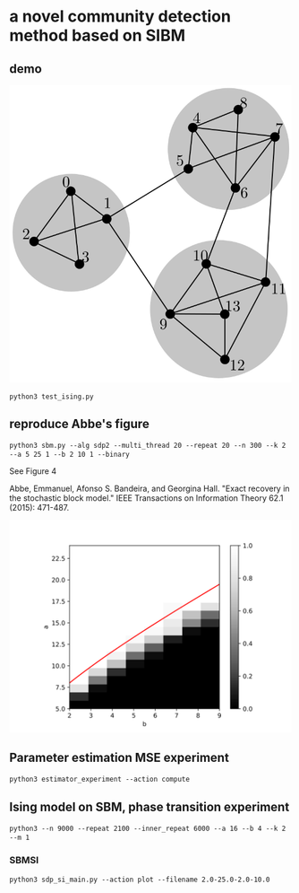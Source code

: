 # a novel community detection method based on SIBM
## demo
![](./Network_Community_Structure.svg)

```
python3 test_ising.py
```

## reproduce Abbe's figure
```
python3 sbm.py --alg sdp2 --multi_thread 20 --repeat 20 --n 300 --k 2 --a 5 25 1 --b 2 10 1 --binary
```
See Figure 4

Abbe, Emmanuel, Afonso S. Bandeira, and Georgina Hall. "Exact recovery in the stochastic block model." IEEE Transactions on Information Theory 62.1 (2015): 471-487.

![](./phase_trans-2021-04-17.svg)

## Parameter estimation MSE experiment
```
python3 estimator_experiment --action compute
```

## Ising model on SBM, phase transition experiment
```
python3 --n 9000 --repeat 2100 --inner_repeat 6000 --a 16 --b 4 --k 2 --m 1
```

### SBMSI
```
python3 sdp_si_main.py --action plot --filename 2.0-25.0-2.0-10.0
```